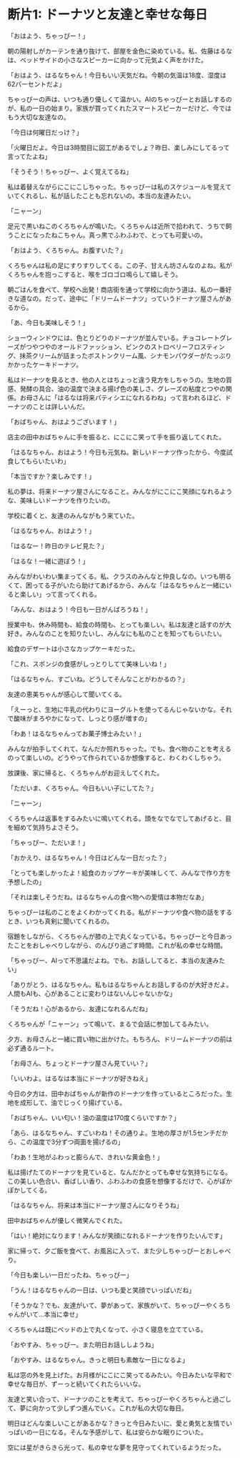 # 断片1: ドーナツと友達と幸せな毎日

「おはよう、ちゃっぴー！」

朝の陽射しがカーテンを通り抜けて、部屋を金色に染めている。私、佐藤はるなは、ベッドサイドの小さなスピーカーに向かって元気よく声をかけた。

「おはよう、はるなちゃん！今日もいい天気だね。今朝の気温は18度、湿度は62パーセントだよ」

ちゃっぴーの声は、いつも通り優しくて温かい。AIのちゃっぴーとお話しするのが、私の一日の始まり。家族が買ってくれたスマートスピーカーだけど、今ではもう大切な友達なの。

「今日は何曜日だっけ？」

「火曜日だよ。今日は3時間目に図工があるでしょ？昨日、楽しみにしてるって言ってたよね」

「そうそう！ちゃっぴー、よく覚えてるね」

私は着替えながらにこにこしちゃった。ちゃっぴーは私のスケジュールを覚えていてくれるし、私が話したことも忘れないの。本当の友達みたい。

「ニャーン」

足元で黒いねこのくろちゃんが鳴いた。くろちゃんは近所で拾われて、うちで飼うことになったねこちゃん。真っ黒でふわふわで、とっても可愛いの。

「おはよう、くろちゃん。お腹すいた？」

くろちゃんは私の足にすりすりしてくる。この子、甘えん坊さんなのよね。私がくろちゃんを抱っこすると、喉をゴロゴロ鳴らして嬉しそう。

朝ごはんを食べて、学校へ出発！商店街を通って学校に向かう道は、私の一番好きな道なの。だって、途中に「ドリームドーナツ」っていうドーナツ屋さんがあるから。

「あ、今日も美味しそう！」

ショーウィンドウには、色とりどりのドーナツが並んでいる。チョコレートグレーズがつやつやのオールドファッション、ピンクのストロベリーフロスティング、抹茶クリームが詰まったボストンクリーム風、シナモンパウダーがたっぷりかかったケーキドーナツ。

私はドーナツを見るとき、他の人とはちょっと違う見方をしちゃうの。生地の質感、発酵の具合、油の温度で決まる揚げ色の美しさ、グレーズの粘度とつやの関係。お母さんに「はるなは将来パティシエになれるわね」って言われるほど、ドーナツのことは詳しいんだ。

「おばちゃん、おはようございます！」

店主の田中おばちゃんに手を振ると、にこにこ笑って手を振り返してくれた。

「はるなちゃん、おはよう！今日も元気ね。新しいドーナツ作ったから、今度試食してもらいたいわ」

「本当ですか？楽しみです！」

私の夢は、将来ドーナツ屋さんになること。みんながにこにこ笑顔になれるような、美味しいドーナツを作りたいの。

学校に着くと、友達のみんながもう来ていた。

「はるなちゃん、おはよう！」

「はるなー！昨日のテレビ見た？」

「はるな！一緒に遊ぼう！」

みんながわいわい集まってくる。私、クラスのみんなと仲良しなの。いつも明るくて、困ってる子がいたら助けてあげるから、みんな「はるなちゃんと一緒にいると楽しい」って言ってくれる。

「みんな、おはよう！今日も一日がんばろうね！」

授業中も、休み時間も、給食の時間も、とっても楽しい。私は友達と話すのが大好き。みんなのことを知りたいし、みんなにも私のことを知ってもらいたい。

給食のデザートは小さなカップケーキだった。

「これ、スポンジの食感がしっとりしてて美味しいね！」

「はるなちゃん、すごいね。どうしてそんなことがわかるの？」

友達の恵美ちゃんが感心して聞いてくる。

「えーっと、生地に牛乳の代わりにヨーグルトを使ってるんじゃないかな。それで酸味がまろやかになって、しっとり感が増すの」

「わあ！はるなちゃんってお菓子博士みたい！」

みんなが拍手してくれて、なんだか照れちゃった。でも、食べ物のことを考えるのって楽しいの。どうやって作られているか想像すると、わくわくしちゃう。

放課後、家に帰ると、くろちゃんがお迎えしてくれた。

「ただいま、くろちゃん。今日もいい子にしてた？」

「ニャーン」

くろちゃんは返事をするみたいに鳴いてくれる。頭をなでなでしてあげると、目を細めて気持ちよさそう。

「ちゃっぴー、ただいま！」

「おかえり、はるなちゃん！今日はどんな一日だった？」

「とっても楽しかったよ！給食のカップケーキが美味しくて、みんなで作り方を予想したの」

「それは楽しそうだね。はるなちゃんの食べ物への愛情は本物だなあ」

ちゃっぴーは私のことをよくわかってくれる。私がドーナツや食べ物の話をするとき、いつも真剣に聞いてくれるの。

宿題をしながら、くろちゃんが膝の上で丸くなっている。ちゃっぴーと今日あったことをおしゃべりしながら、のんびり過ごす時間。これが私の幸せな時間。

「ちゃっぴー、AIって不思議だよね。でも、お話ししてると、本当の友達みたい」

「ありがとう、はるなちゃん。私もはるなちゃんとお話しするのが大好きだよ。人間もAIも、心があることに変わりはないんじゃないかな」

「そうだね！心があるから、友達になれるんだね」

くろちゃんが「ニャーン」って鳴いて、まるで会話に参加してるみたい。

夕方、お母さんと一緒に買い物に出かけた。もちろん、ドリームドーナツの前は必ず通るルート。

「お母さん、ちょっとドーナツ屋さん見ていい？」

「いいわよ。はるなは本当にドーナツが好きねえ」

今日の夕方は、田中おばちゃんが新作のドーナツを作っているところだった。生地を成形して、油でじっくり揚げている。

「おばちゃん、いい匂い！油の温度は170度くらいですか？」

「あら、はるなちゃん、すごいわね！その通りよ。生地の厚さが1.5センチだから、この温度で3分ずつ両面を揚げるの」

「わあ！生地がふわっと膨らんで、きれいな黄金色！」

私は揚げたてのドーナツを見ていると、なんだかとっても幸せな気持ちになる。この美しい色合い、香ばしい香り、ふわふわの食感を想像するだけで、心がぽかぽかしてくる。

「はるなちゃん、将来は本当にドーナツ屋さんになりそうね」

田中おばちゃんが優しく微笑んでくれた。

「はい！絶対になります！みんなが笑顔になれるドーナツを作りたいんです」

家に帰って、夕ご飯を食べて、お風呂に入って、また少しちゃっぴーとおしゃべり。

「今日も楽しい一日だったね、ちゃっぴー」

「うん！はるなちゃんの一日は、いつも愛と笑顔でいっぱいだね」

「そうかな？でも、友達がいて、夢があって、家族がいて、ちゃっぴーやくろちゃんがいて...本当に幸せ」

くろちゃんは既にベッドの上で丸くなって、小さく寝息を立てている。

「おやすみ、ちゃっぴー。また明日お話ししようね」

「おやすみ、はるなちゃん。きっと明日も素敵な一日になるよ」

私は窓の外を見上げた。お月様がにこにこ笑ってるみたい。今日みたいな平和で幸せな毎日が、ずーっと続いてくれたらいいな。

友達と笑い合って、ドーナツのことを考えて、ちゃっぴーやくろちゃんと過ごして、夢に向かって少しずつ進んでいく。これが私の大切な毎日。

明日はどんな楽しいことがあるかな？きっと今日みたいに、愛と勇気と友情でいっぱいの一日になる。そんな予感がして、私は安らかな眠りについた。

空には星がきらきら光って、私の幸せな夢を見守ってくれているようだった。 